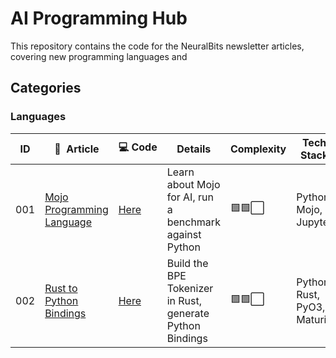 # AI Programming Hub
This repository contains the code for the NeuralBits newsletter articles, covering new programming languages and 

## Categories
### Languages
|ID| 📝&nbsp; Article  | 💻&nbsp;Code | Details | Complexity | Tech Stack |
|--|---------|-----------------|---------|------------|----------------------|
|001| [Mojo Programming Language](https://neuralbits.substack.com/p/python-flexibility-and-c-performance)| [Here](https://github.com/neural-bits/ai-programming-hub/tree/main/001-Mojo-vs-Python) | Learn about Mojo for AI, run a benchmark against Python | 🟩🟩⬜ |Python, Mojo, Jupyter|
|002| [Rust to Python Bindings](https://neuralbits.substack.com/p/lets-build-andrej-karpathys-bpetokenizer)| [Here](https://github.com/neural-bits/ai-programming-hub/tree/main/002-Rust-bindings-to-Python) | Build the BPE Tokenizer in Rust, generate Python Bindings |  🟩🟩⬜ |Python, Rust, PyO3, Maturin|

